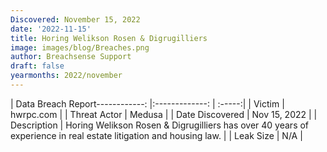 ```yaml
---
Discovered: November 15, 2022
date: '2022-11-15'
title: Horing Welikson Rosen & Digrugilliers
image: images/blog/Breaches.png
author: Breachsense Support
draft: false
yearmonths: 2022/november
---
```


| Data Breach Report------------:     |:-------------:    | :-----:|
| Victim      | hwrpc.com      | 
| Threat Actor      | Medusa      | 
| Date Discovered      | Nov 15, 2022      | 
| Description      | Horing Welikson Rosen & Digrugilliers has over 40 years of experience in real estate litigation and housing law.      | 
| Leak Size      | N/A      | 

